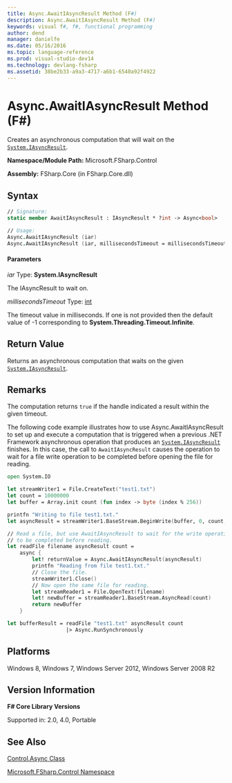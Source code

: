 ```yaml
---
title: Async.AwaitIAsyncResult Method (F#)
description: Async.AwaitIAsyncResult Method (F#)
keywords: visual f#, f#, functional programming
author: dend
manager: danielfe
ms.date: 05/16/2016
ms.topic: language-reference
ms.prod: visual-studio-dev14
ms.technology: devlang-fsharp
ms.assetid: 38be2b33-a9a3-4717-a6b1-6540a92f4922 
---
```


# Async.AwaitIAsyncResult Method (F#)

Creates an asynchronous computation that will wait on the [`System.IAsyncResult`](https://msdn.microsoft.com/library/system.iasyncresult.aspx).

**Namespace/Module Path:** Microsoft.FSharp.Control

**Assembly:** FSharp.Core (in FSharp.Core.dll)

## Syntax

```fsharp
// Signature:
static member AwaitIAsyncResult : IAsyncResult * ?int -> Async<bool>

// Usage:
Async.AwaitIAsyncResult (iar)
Async.AwaitIAsyncResult (iar, millisecondsTimeout = millisecondsTimeout)
```

#### Parameters

*iar*
Type: **System.IAsyncResult**

The IAsyncResult to wait on.

*millisecondsTimeout*
Type: [int](https://msdn.microsoft.com/library/025d5455-3622-4ea5-9573-3ecbd4ee1375)

The timeout value in milliseconds. If one is not provided then the default value of -1 corresponding to **System.Threading.Timeout.Infinite**.

## Return Value

Returns an asynchronous computation that waits on the given [`System.IAsyncResult`](https://msdn.microsoft.com/library/system.iasyncresult.aspx).

## Remarks

The computation returns `true` if the handle indicated a result within the given timeout.

The following code example illustrates how to use Async.AwaitIAsyncResult to set up and execute a computation that is triggered when a previous .NET Framework asynchronous operation that produces an [`System.IAsyncResult`](https://msdn.microsoft.com/library/system.iasyncresult.aspx) finishes. In this case, the call to `AwaitIAsyncResult` causes the operation to wait for a file write operation to be completed before opening the file for reading.

```fsharp
open System.IO

let streamWriter1 = File.CreateText("test1.txt")
let count = 10000000
let buffer = Array.init count (fun index -> byte (index % 256)) 

printfn "Writing to file test1.txt."
let asyncResult = streamWriter1.BaseStream.BeginWrite(buffer, 0, count, null, null)

// Read a file, but use AwaitIAsyncResult to wait for the write operation
// to be completed before reading.
let readFile filename asyncResult count = 
    async {
        let! returnValue = Async.AwaitIAsyncResult(asyncResult)
        printfn "Reading from file test1.txt."
        // Close the file.
        streamWriter1.Close()
        // Now open the same file for reading.
        let streamReader1 = File.OpenText(filename)
        let! newBuffer = streamReader1.BaseStream.AsyncRead(count)
        return newBuffer
    }

let bufferResult = readFile "test1.txt" asyncResult count
                   |> Async.RunSynchronously
```

## Platforms

Windows 8, Windows 7, Windows Server 2012, Windows Server 2008 R2

## Version Information

**F# Core Library Versions**

Supported in: 2.0, 4.0, Portable

## See Also

[Control.Async Class](Control.Async-Class-%5BFSharp%5D.md)

[Microsoft.FSharp.Control Namespace](Microsoft.FSharp.Control-Namespace-%5BFSharp%5D.md)
